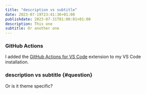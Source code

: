 ```yaml
---
title: "description vs subtitle"
date: 2023-07-19T23:41:36+01:00
publishdate: 2023-07-31T01:00:01+01:00
description: This one
subtitle: Or another one
---
```

### GitHub Actions

I added the [GitHub Actions for VS Code](https://marketplace.visualstudio.com/items?itemName=GitHub.vscode-github-actions) extension to my VS Code installation.

### description vs subtitle {#question}

Or is it theme specific?
